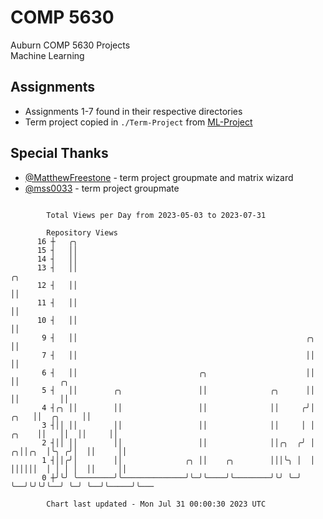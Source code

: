 # COMP 5630
Auburn COMP 5630 Projects  
Machine Learning

## Assignments
- Assignments 1-7 found in their respective directories
- Term project copied in `./Term-Project` from [ML-Project](https://github.com/wumphlett/ML-Project)

## Special Thanks
- [@MatthewFreestone](https://github.com/MatthewFreestone) - term project groupmate and matrix wizard
- [@mss0033](https://github.com/mss0033) - term project groupmate

```

        Total Views per Day from 2023-05-03 to 2023-07-31

        Repository Views
      16 ┼   ╭╮
      15 ┤   ││
      14 ┤   ││
      13 ┤   ││                                                                    ╭╮
      12 ┤   ││                                                                    ││
      11 ┤   ││                                                                    ││
      10 ┤   ││                                                                    ││
       9 ┤   ││                                                   ╭╮               ││
       7 ┤   ││                                                   ││               ││
       6 ┤   ││                           ╭╮                      ││               ││         ╭╮
       5 ┤   ││        ╭╮                 ││              ╭╮      ││               ││         ││
       4 ┤╭╮ ││        ││                 ││              ││     ╭╯│          ╭╮   ││  ╭╮     ││
       3 ┤││ ││        ││                 ││              ││     │ │    ╭╮    ││   ││  ││     ││
       2 ┤││ ││        ││                 ││              ││╭╮  ╭╯ │  ╭╮││╭╮  │╰╮ ╭╯│  ││     ││
       1 ┤││╭╯│        ││              ╭╮ ││    ╭╮        │││╰╮ │  │  ││││││  │ │ │ │  ││     ││
       0 ┼╯╰╯ ╰────────╯╰──────────────╯╰─╯╰────╯╰────────╯╰╯ ╰─╯  ╰──╯╰╯╰╯╰──╯ ╰─╯ ╰──╯╰─────╯╰───

        Chart last updated - Mon Jul 31 00:00:30 2023 UTC
        
```
